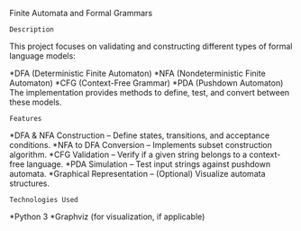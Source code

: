 Finite Automata and Formal Grammars

	Description
This project focuses on validating and constructing different types of formal language models:

*DFA (Deterministic Finite Automaton)
*NFA (Nondeterministic Finite Automaton)
*CFG (Context-Free Grammar)
*PDA (Pushdown Automaton)
The implementation provides methods to define, test, and convert between these models.

	Features
*DFA & NFA Construction – Define states, transitions, and acceptance conditions.
*NFA to DFA Conversion – Implements subset construction algorithm.
*CFG Validation – Verify if a given string belongs to a context-free language.
*PDA Simulation – Test input strings against pushdown automata.
*Graphical Representation – (Optional) Visualize automata structures.

	Technologies Used
*Python 3
*Graphviz (for visualization, if applicable)
